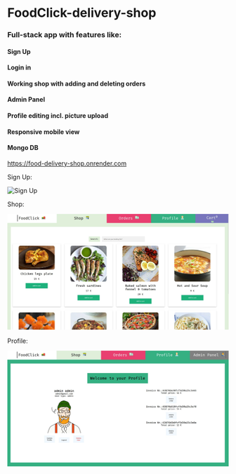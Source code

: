# FoodClick-delivery-shop

### Full-stack app with features like:
#### Sign Up
#### Login in
#### Working shop with adding and deleting orders
#### Admin Panel
#### Profile editing incl. picture upload
#### Responsive mobile view
#### Mongo DB  

https://food-delivery-shop.onrender.com  
  
Sign Up:  
  
![Sign Up](/seed/signupPic.jpgjpg)  
  
Shop:  

![Shop](/seed/food.jpg)  
  
Profile:  
  
![Profile](/seed/adminPanel.jpg)  